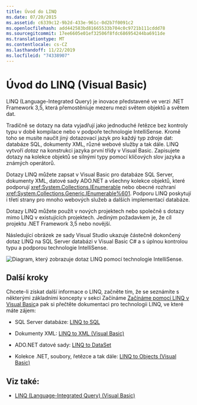 ```yaml
---
title: Úvod do LINQ
ms.date: 07/20/2015
ms.assetid: c6339c12-9b2d-433e-961c-0d2b7f0091c2
ms.openlocfilehash: add442583bd81665533b704c0c9721b111cddd78
ms.sourcegitcommit: 17ee6605e01ef32506f8fdc686954244ba6911de
ms.translationtype: MT
ms.contentlocale: cs-CZ
ms.lasthandoff: 11/22/2019
ms.locfileid: "74338907"
---
```

# <a name="introduction-to-linq-visual-basic"></a>Úvod do LINQ (Visual Basic)
LINQ (Language-Integrated Query) je inovace představené ve verzi .NET Framework 3,5, která přemostěníuje mezeru mezi světem objektů a světem dat.  
  
 Tradičně se dotazy na data vyjadřují jako jednoduché řetězce bez kontroly typu v době kompilace nebo v podpoře technologie IntelliSense. Kromě toho se musíte naučit jiný dotazovací jazyk pro každý typ zdroje dat: databáze SQL, dokumenty XML, různé webové služby a tak dále. LINQ vytvoří *dotaz* na konstrukci jazyka první třídy v Visual Basic. Zapisujete dotazy na kolekce objektů se silnými typy pomocí klíčových slov jazyka a známých operátorů.  
  
 Dotazy LINQ můžete zapsat v Visual Basic pro databáze SQL Server, dokumenty XML, datové sady ADO.NET a všechny kolekce objektů, které podporují <xref:System.Collections.IEnumerable> nebo obecné rozhraní <xref:System.Collections.Generic.IEnumerable%601>. Podporu LINQ poskytují i třetí strany pro mnoho webových služeb a dalších implementací databáze.  
  
 Dotazy LINQ můžete použít v nových projektech nebo společně s dotazy mimo LINQ v existujících projektech. Jediným požadavkem je, že cíl projektu .NET Framework 3,5 nebo novější.  
  
 Následující obrázek ze sady Visual Studio ukazuje částečně dokončený dotaz LINQ na SQL Server databázi v Visual Basic C# a s úplnou kontrolou typu a podporou technologie IntelliSense.  
  
 ![Diagram, který zobrazuje dotaz LINQ pomocí technologie IntelliSense.](./media/introduction-to-linq/linq-query-intellisense.png)  
  
## <a name="next-steps"></a>Další kroky  
 Chcete-li získat další informace o LINQ, začněte tím, že se seznámíte s některými základními koncepty v sekci Začínáme [Začínáme pomocí LINQ v Visual Basic](../../../../visual-basic/programming-guide/concepts/linq/getting-started-with-linq.md)a pak si přečtěte dokumentaci pro technologii LINQ, ve které máte zájem:  
  
- SQL Server databáze: [LINQ to SQL](../../../../framework/data/adonet/sql/linq/index.md)  
  
- Dokumenty XML: [LINQ to XML (Visual Basic)](../../../../visual-basic/programming-guide/concepts/linq/linq-to-xml.md)  
  
- ADO.NET datové sady: [LINQ to DataSet](../../../../framework/data/adonet/linq-to-dataset.md)  
  
- Kolekce .NET, soubory, řetězce a tak dále: [LINQ to Objects (Visual Basic)](../../../../visual-basic/programming-guide/concepts/linq/linq-to-objects.md)  
  
## <a name="see-also"></a>Viz také:

- [LINQ (Language-Integrated Query) (Visual Basic)](../../../../visual-basic/programming-guide/concepts/linq/index.md)
